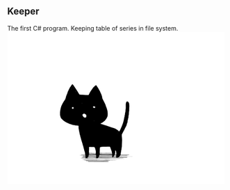 ## Keeper
The first C# program. Keeping table of series in file system.
![Kitty](https://raw.githubusercontent.com/DragonWAR26rus/Keeper/master/ANIMADATER3000/Resources/Favim.com-2002565.png)